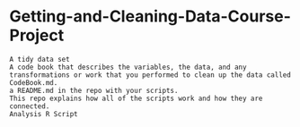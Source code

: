 # Getting-and-Cleaning-Data-Course-Project

    A tidy data set
    A code book that describes the variables, the data, and any transformations or work that you performed to clean up the data called CodeBook.md. 
    a README.md in the repo with your scripts. 
    This repo explains how all of the scripts work and how they are connected.
    Analysis R Script
